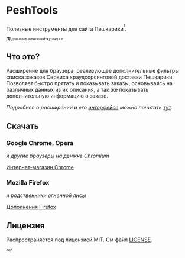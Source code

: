 PeshTools
=========

Полезные инструменты для сайта [Пешкарики](http://peshkariki.ru)<sup><sup>_1_</sup></sup>.

<sub><sub>_**[1]** для пользователей-курьеров_</sub></sub>

Что это?
--------
Расширение для браузера, реализующее дополнительные фильтры списка заказов
Сервиса краудсорсинговой доставки Пешкарики. Позволяет быстро прятать и
показывать заказы, основываясь на различных данных из их описания, а так же
показывать дополнительную информацию о заказе.

*Подробнее о расширении и его [интерфейсе](https://peshtools.ganzal.com/ui.html)
можно почитать [тут](https://peshtools.ganzal.com).*


Скачать
-------
### Google Chrome, Opera 
_и другие браузеры на движке Chromium_

[Интернет-магазин Chrome](https://chrome.google.com/webstore/detail/peshtools/bfcjjgijeabbjgfbmnmfbbbppjohnomk)

### Mozilla Firefox
_и родственники огненной лисы_

[Дополнения Firefox](https://addons.mozilla.org/ru/firefox/addon/peshtools/)


## Лицензия

Распространяется под лицензией MIT. См файл [LICENSE](LICENSE). 

_<sub><sub>eof</sub></sub>_
